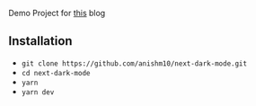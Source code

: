Demo Project for [this](https://anish-mendiratta.hashnode.dev/implement-dark-mode-in-your-nextjs-app-using-tailwindcss) blog

## Installation
* `git clone https://github.com/anishm10/next-dark-mode.git`
* `cd next-dark-mode`
* `yarn`
* `yarn dev`
